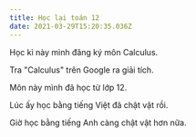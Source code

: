 ```yaml
---
title: Học lại toán 12
date: 2021-03-29T15:20:35.036Z
---
```


Học kì này mình đăng ký môn Calculus.

Tra "Calculus" trên Google ra giải tích.

Môn này mình đã học từ lớp 12.

Lúc ấy học bằng tiếng Việt đã chật vật rồi.

Giờ học bằng tiếng Anh càng chật vật hơn nữa.
